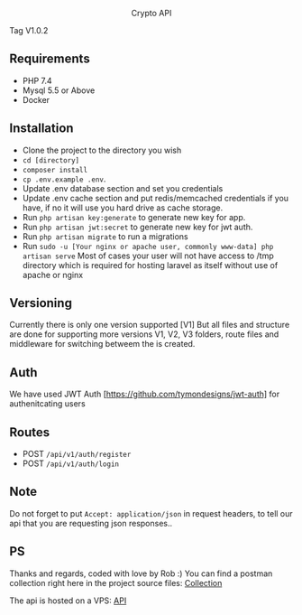 <p align="center">Crypto API</p>

Tag V1.0.2

## Requirements
- PHP 7.4
- Mysql 5.5 or Above
- Docker

## Installation

- Clone the project to the directory you wish
- `cd [directory]`
- `composer install`
- `cp .env.example .env`.
- Update .env database section and set you credentials
- Update .env cache section and put redis/memcached credentials if you have, if no it will use you hard drive as cache storage.
- Run `php artisan key:generate` to generate new key for app.
- Run `php artisan jwt:secret` to generate new key for jwt auth.
- Run `php artisan migrate` to run a migrations
- Run `sudo -u [Your nginx or apache user, commonly www-data] php artisan serve` Most of cases your user will not have access to /tmp 
directory which is required for hosting laravel as itself without use of apache or nginx


## Versioning
Currently there is only one version supported [V1]
But all files and structure are done for supporting more versions
V1, V2, V3 folders, route files and middleware for switching betweem the is created.

## Auth
We have used JWT Auth [https://github.com/tymondesigns/jwt-auth] for authenitcating users

## Routes
- POST `/api/v1/auth/register`
- POST `/api/v1/auth/login`

## Note
Do not forget to put `Accept: application/json` in request headers, to tell our api that you are requesting json responses..

## PS
Thanks and regards, coded with love by Rob :)
You can find a postman collection right here in the project source files: [Collection](https://github.com/RobMKR/cryptoapi/edit/master/Crypto.postman_collection.json)

The api is hosted on a VPS: [API](http://69.55.59.179)
